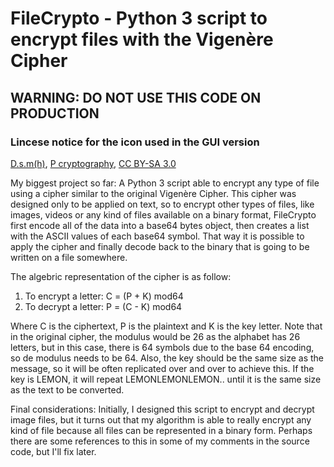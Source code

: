 # FileCrypto - Python 3 script to encrypt files with the Vigenère Cipher

<h2> WARNING: DO NOT USE THIS CODE ON PRODUCTION </h2>

<h3> Lincese notice for the icon used in the GUI version </h3>
<a href="https://commons.wikimedia.org/wiki/User:D.s.m(h)">D.s.m(h)</a>, <a href="https://commons.wikimedia.org/wiki/File:P_cryptography.png">P cryptography</a>, <a href="https://creativecommons.org/licenses/by-sa/3.0/legalcode" rel="license">CC BY-SA 3.0</a>

<p> My biggest project so far: A Python 3 script able to encrypt any type of file using a cipher similar to the original Vigenère Cipher. This cipher was designed only to be applied on text, so to encrypt other types of files, like images, videos or any kind of files available on a binary format, FileCrypto first encode all of the data into a base64 bytes object, then creates a list with the ASCII values of each base64 symbol. That way it is possible to apply the cipher and finally decode back to the binary that is going to be written on a file somewhere.</p>

<p>The algebric representation of the cipher is as follow:</p>
<ol>
    <li> To encrypt a letter: C = (P + K) mod64 </li>
    <li> To decrypt a letter: P = (C - K) mod64 </li>
</ol>

<p> Where C is the ciphertext, P is the plaintext and K is the key letter. Note that in the original cipher, the modulus would be 26 as the alphabet has 26 letters, but in this case, there is 64 symbols due to the base 64 encoding, so de modulus needs to be 64. Also, the key should be the same size as the message, so it will be often replicated over and over to achieve this. If the key is LEMON, it will repeat LEMONLEMONLEMON.. until it is the same size as the text to be converted.</p>

<p> Final considerations: Initially, I designed this script to encrypt and decrypt image files, but it turns out that my algorithm is able to really encrypt any kind of file because all files can be represented in a binary form. Perhaps there are some references to this in some of my comments in the source code, but I'll fix later.</p>
